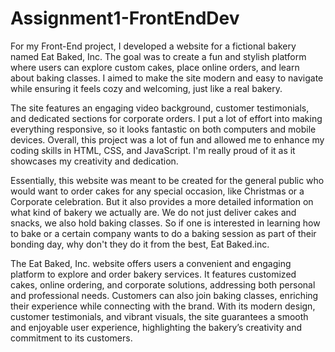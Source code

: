 # Assignment1-FrontEndDev
For my Front-End project, I developed a website for a fictional bakery named Eat Baked, Inc. The goal was to create a fun and stylish platform where users can explore custom cakes, place online orders, and learn about baking classes. I aimed to make the site modern and easy to navigate while ensuring it feels cozy and welcoming, just like a real bakery.

The site features an engaging video background, customer testimonials, and dedicated sections for corporate orders. I put a lot of effort into making everything responsive, so it looks fantastic on both computers and mobile devices. Overall, this project was a lot of fun and allowed me to enhance my coding skills in HTML, CSS, and JavaScript. I'm really proud of it as it showcases my creativity and dedication.

Essentially, this website was meant to be created for the general public who would want to order cakes for any special occasion, like Christmas or a Corporate celebration. But it also provides a more detailed information on what kind of bakery we actually are. We do not just deliver cakes and snacks, we also hold baking classes. So if one is interested in learning how to bake or a certain company wants to do a baking session as part of their bonding day, why don't they do it from the best, Eat Baked.inc. 


The Eat Baked, Inc. website offers users a convenient and engaging platform to explore and order bakery services. It features customized cakes, online ordering, and corporate solutions, addressing both personal and professional needs. Customers can also join baking classes, enriching their experience while connecting with the brand. With its modern design, customer testimonials, and vibrant visuals, the site guarantees a smooth and enjoyable user experience, highlighting the bakery’s creativity and commitment to its customers.